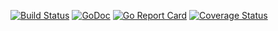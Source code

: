 [![Build Status](https://travis-ci.com/kinsey40/tqdm.svg?branch=master)](https://travis-ci.com/kinsey40/tqdm.svg?branch=master)
[![GoDoc](https://godoc.org/github.com/kinsey40/tqdm?status.svg)](https://godoc.org/github.com/kinsey40/tqdm?status.svg)
[![Go Report Card](https://goreportcard.com/badge/github.com/kinsey40/tqdm)](https://goreportcard.com/report/github.com/kinsey40/tqdm)
[![Coverage Status](https://coveralls.io/repos/github/kinsey40/tqdm/badge.svg?branch=master)](https://coveralls.io/github/kinsey40/tqdm?branch=master)
